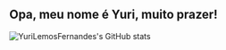 ## Opa, meu nome é Yuri, muito prazer!

![YuriLemosFernandes's GitHub stats](https://github-readme-stats.vercel.app/api?username=YuriLemosFernandes&show_icons=true&theme=graywhite)
